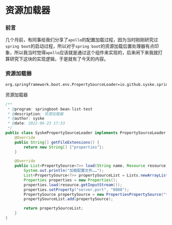 # 资源加载器

### 前言
几个月前，有同事给我们分享了`apollo`的配置加载过程，因为当时刚刚研究过`spring boot`的启动过程，所以对于`spring boot`的资源加载后置处理器有点印象，所以我当时觉得`apollo`应该就是通过这个组件来实现的，后来闲下来我就打算研究下这块的实现逻辑，于是就有了今天的内容。

### 资源加载器
```properties
org.springframework.boot.env.PropertySourceLoader=io.github.syske.springbootbeanlisttest.sourceloader.SyskePropertySourceLoader
```

资源加载器
```java
/**
 * @program: springboot-bean-list-test
 * @description: 资源加载器
 * @author: syske
 * @date: 2022-06-23 17:53
 */
public class SyskePropertySourceLoader implements PropertySourceLoader {
    @Override
    public String[] getFileExtensions() {
        return new String[] {"properties"};
    }

    @Override
    public List<PropertySource<?>> load(String name, Resource resource) throws IOException {
        System.out.println("加载配置文件……");
        List<PropertySource<?>> propertySourceList = Lists.newArrayList();
        Properties properties = new Properties();
        properties.load(resource.getInputStream());
        properties.setProperty("server.port", "8088");
        PropertySource propertySource = new PropertiesPropertySource("test", properties);
        propertySourceList.add(propertySource);

        return propertySourceList;
    }
}
```